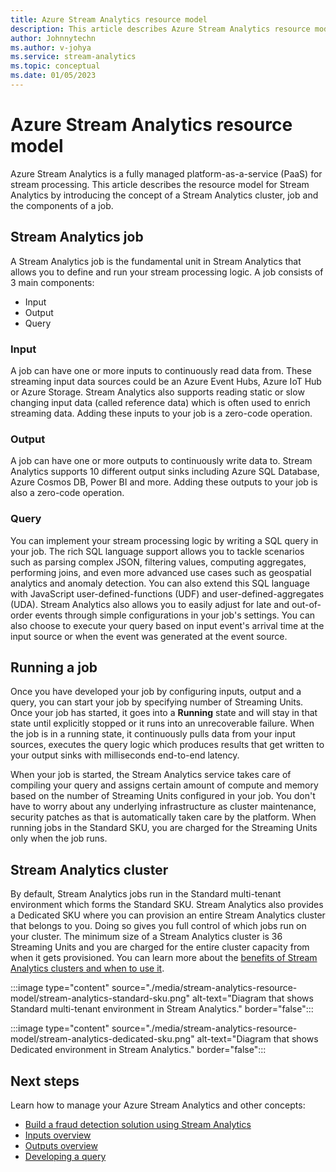 ```yaml
---
title: Azure Stream Analytics resource model
description: This article describes Azure Stream Analytics resource model which includes the Azure Stream Analytics input, output, and query. 
author: Johnnytechn
ms.author: v-johya
ms.service: stream-analytics
ms.topic: conceptual
ms.date: 01/05/2023
---
```


# Azure Stream Analytics resource model

Azure Stream Analytics is a fully managed platform-as-a-service (PaaS) for stream processing. This article describes the resource model for Stream Analytics by introducing the concept of a Stream Analytics cluster, job and the components of a job. 

## Stream Analytics job
A Stream Analytics job is the fundamental unit in Stream Analytics that allows you to define and run your stream processing logic. A job consists of 3 main components:
* Input
* Output
* Query

### Input
A job can have one or more inputs to continuously read data from. These streaming input data sources could be an Azure Event Hubs, Azure IoT Hub or Azure Storage. Stream Analytics also supports reading static or slow changing input data (called reference data) which is often used to enrich streaming data. Adding these inputs to your job is a zero-code operation.

### Output
<!--Correct in MC: 10 output sinks-->
A job can have one or more outputs to continuously write data to. Stream Analytics supports 10 different output sinks including Azure SQL Database, Azure Cosmos DB, Power BI and more. Adding these outputs to your job is also a zero-code operation.

### Query
You can implement your stream processing logic by writing a SQL query in your job. The rich SQL language support allows you to tackle scenarios such as parsing complex JSON, filtering values, computing aggregates, performing joins, and even more advanced use cases such as geospatial analytics and anomaly detection. You can also extend this SQL language with JavaScript user-defined-functions (UDF) and user-defined-aggregates (UDA). Stream Analytics also allows you to easily adjust for late and out-of-order events through simple configurations in your job's settings. You can also choose to execute your query based on input event's arrival time at the input source or when the event was generated at the event source.

## Running a job
Once you have developed your job by configuring inputs, output and a query, you can start your job by specifying number of Streaming Units. Once your job has started, it goes into a **Running** state and will stay in that state until explicitly stopped or it runs into an unrecoverable failure. When the job is in a running state, it continuously pulls data from your input sources, executes the query logic which produces results that get written to your output sinks with milliseconds end-to-end latency.

When your job is started, the Stream Analytics service takes care of compiling your query and assigns certain amount of compute and memory based on the number of Streaming Units configured in your job. You don't have to worry about any underlying infrastructure as cluster maintenance, security patches as that is automatically taken care by the platform. When running jobs in the Standard SKU, you are charged for the Streaming Units only when the job runs.

## Stream Analytics cluster
By default, Stream Analytics jobs run in the Standard multi-tenant environment which forms the Standard SKU. Stream Analytics also provides a Dedicated SKU where you can provision an entire Stream Analytics cluster that belongs to you. Doing so gives you full control of which jobs run on your cluster. The minimum size of a Stream Analytics cluster is 36 Streaming Units and you are charged for the entire cluster capacity from when it gets provisioned. You can learn more about the [benefits of Stream Analytics clusters and when to use it](cluster-overview.md).

:::image type="content" source="./media/stream-analytics-resource-model/stream-analytics-standard-sku.png" alt-text="Diagram that shows Standard multi-tenant environment in Stream Analytics." border="false":::

:::image type="content" source="./media/stream-analytics-resource-model/stream-analytics-dedicated-sku.png" alt-text="Diagram that shows Dedicated environment in Stream Analytics." border="false":::

## Next steps

Learn how to manage your Azure Stream Analytics and other concepts:

* [Build a fraud detection solution using Stream Analytics](stream-analytics-real-time-fraud-detection.md)
* [Inputs overview](stream-analytics-add-inputs.md)
* [Outputs overview](stream-analytics-define-outputs.md)
* [Developing a query](stream-analytics-test-query.md)
